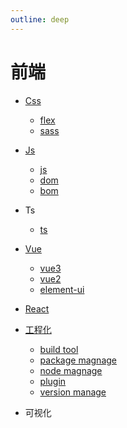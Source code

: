 ```yaml
---
outline: deep
---
```

# 前端

- [Css](./Css/index)
  - [flex](./Css/flex/index)
  - [sass](./Css/sass/index)

- [Js](./JavaScript/index)
  - [js](./JavaScript/Js/index)
  - [dom](./JavaScript/Dom/index)
  - [bom](./JavaScript/Bom/index)

- Ts
  - [ts](./TypeScript/index.md)

- [Vue](./Vue/index)
  - [vue3](./Vue/vue3/index)
  - [vue2](./Vue/vue2/index)
  - [element-ui](./Vue/element-ui/index)

- [React](./React/index.md)

- [工程化](./Engineering/index)
  - [build tool](./Engineering/build-tools/index.md)
  - [package magnage](./Engineering/package-manage/index.md)
  - [node magnage](./Engineering/node-manage/index.md)
  - [plugin](./Engineering/plugin/index.md)
  - [version manage](./Engineering/version-manage/index.md)

- 可视化

